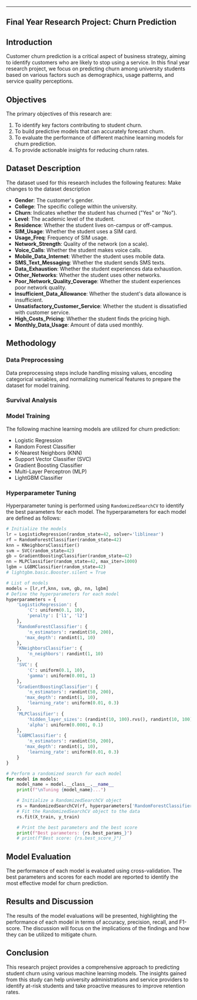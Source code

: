 ---
Final Year Research Project: Churn Prediction
 ---

## Introduction

Customer churn prediction is a critical aspect of business strategy, aiming to identify customers who are likely to stop using a service. In this final year research project, we focus on predicting churn among university students based on various factors such as demographics, usage patterns, and service quality perceptions.

## Objectives

The primary objectives of this research are:

1. To identify key factors contributing to student churn.
2. To build predictive models that can accurately forecast churn.
3. To evaluate the performance of different machine learning models for churn prediction.
4. To provide actionable insights for reducing churn rates.

## Dataset Description

The dataset used for this research includes the following features:
Make changes to the dataset description
- **Gender**: The customer's gender.
- **College**: The specific college within the university.
- **Churn**: Indicates whether the student has churned ("Yes" or "No").
- **Level**: The academic level of the student.
- **Residence**: Whether the student lives on-campus or off-campus.
- **SIM_Usage**: Whether the student uses a SIM card.
- **Usage_Freq**: Frequency of SIM usage.
- **Network_Strength**: Quality of the network (on a scale).
- **Voice_Calls**: Whether the student makes voice calls.
- **Mobile_Data_Internet**: Whether the student uses mobile data.
- **SMS_Text_Messaging**: Whether the student sends SMS texts.
- **Data_Exhaustion**: Whether the student experiences data exhaustion.
- **Other_Networks**: Whether the student uses other networks.
- **Poor_Network_Quality_Coverage**: Whether the student experiences poor network quality.
- **Insufficient_Data_Allowance**: Whether the student's data allowance is insufficient.
- **Unsatisfactory_Customer_Service**: Whether the student is dissatisfied with customer service.
- **High_Costs_Pricing**: Whether the student finds the pricing high.
- **Monthly_Data_Usage**: Amount of data used monthly.

## Methodology

### Data Preprocessing

Data preprocessing steps include handling missing values, encoding categorical variables, and normalizing numerical features to prepare the dataset for model training.

### Survival Analysis


### Model Training

The following machine learning models are utilized for churn prediction:

- Logistic Regression
- Random Forest Classifier
- K-Nearest Neighbors (KNN)
- Support Vector Classifier (SVC)
- Gradient Boosting Classifier
- Multi-Layer Perceptron (MLP)
- LightGBM Classifier

### Hyperparameter Tuning 

Hyperparameter tuning is performed using `RandomizedSearchCV` to identify the best parameters for each model. The hyperparameters for each model are defined as follows:

```python
# Initialize the models
lr = LogisticRegression(random_state=42, solver='liblinear')
rf = RandomForestClassifier(random_state=42)
knn = KNeighborsClassifier()
svm = SVC(random_state=42)
gb = GradientBoostingClassifier(random_state=42)
nn = MLPClassifier(random_state=42, max_iter=1000)
lgbm = LGBMClassifier(random_state=42)
# lightgbm.basic.Booster.silent = True

# List of models
models = [lr,rf,knn, svm, gb, nn, lgbm]
# Define the hyperparameters for each model
hyperparameters = {
    'LogisticRegression': {
        'C': uniform(0.1, 10),
        'penalty': ['l1', 'l2']
    },
    'RandomForestClassifier': {
        'n_estimators': randint(50, 200),
       'max_depth': randint(1, 10)
    },
    'KNeighborsClassifier': {
        'n_neighbors': randint(1, 10)
    },
    'SVC': {
        'C': uniform(0.1, 10),
        'gamma': uniform(0.001, 1)
    },
    'GradientBoostingClassifier': {
        'n_estimators': randint(50, 200),
       'max_depth': randint(1, 10),
        'learning_rate': uniform(0.01, 0.3)
    },
    'MLPClassifier': {
        'hidden_layer_sizes': (randint(10, 100).rvs(), randint(10, 100).rvs()),
        'alpha': uniform(0.0001, 0.1)
    },
    'LGBMClassifier': {
        'n_estimators': randint(50, 200),
       'max_depth': randint(1, 10),
        'learning_rate': uniform(0.01, 0.3)
    }
}

# Perform a randomized search for each model
for model in models:
    model_name = model.__class__.__name__
    print(f"\nTuning {model_name}...")

    # Initialize a RandomizedSearchCV object
    rs = RandomizedSearchCV(rf, hyperparameters['RandomForestClassifier'], n_iter=10, cv=5, random_state=42, n_jobs=-1, error_score='raise')
    # Fit the RandomizedSearchCV object to the data
    rs.fit(X_train, y_train)

    # Print the best parameters and the best score
    print(f"Best parameters: {rs.best_params_}")
    # print(f"Best score: {rs.best_score_}")
```
## Model Evaluation

The performance of each model is evaluated using cross-validation. The best parameters and scores for each model are reported to identify the most effective model for churn prediction.

## Results and Discussion

The results of the model evaluations will be presented, highlighting the performance of each model in terms of accuracy, precision, recall, and F1-score. The discussion will focus on the implications of the findings and how they can be utilized to mitigate churn.

## Conclusion

This research project provides a comprehensive approach to predicting student churn using various machine learning models. The insights gained from this study can help university administrations and service providers to identify at-risk students and take proactive measures to improve retention rates.

